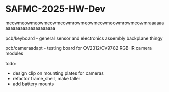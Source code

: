 # SAFMC-2025-HW-Dev
meowmeowmeowmeowmeowmrowmeowmeowmeowmrowmeowmraaaaaaaaaaaaaaaaaaaaaaaaaa

pcb/keyboard     - general sensor and electronics assembly backplane thingy

pcb/cameraadapt  - testing board for OV2312/OV9782 RGB-IR camera modules

todo:
- design clip on mounting plates for cameras
- refactor frame_shell, make taller
- add battery mounts

